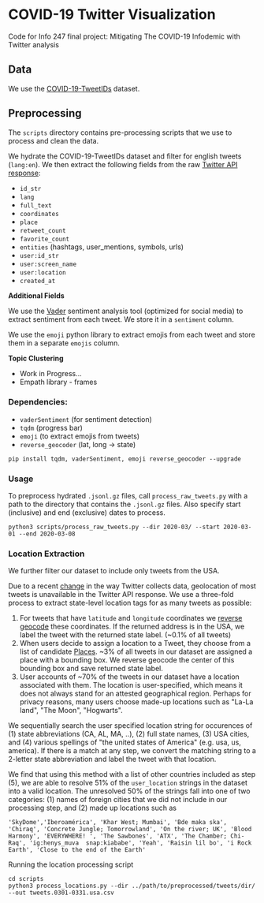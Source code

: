 # COVID-19 Twitter Visualization
Code for Info 247 final project: Mitigating The COVID-19 Infodemic with Twitter analysis

## Data
We use the [COVID-19-TweetIDs](https://github.com/echen102/COVID-19-TweetIDs) dataset.

## Preprocessing

The `scripts` directory contains pre-processing scripts that we use to process and clean the data.

We hydrate the COVID-19-TweetIDs dataset and filter for english tweets (`lang:en`). We then extract the following fields from the raw [Twitter API response](https://developer.twitter.com/en/docs/tweets/data-dictionary/overview/tweet-object):
- `id_str`
- `lang`
- `full_text`
- `coordinates`
- `place`
- `retweet_count`
- `favorite_count`
- `entities` (hashtags, user_mentions, symbols, urls)
- `user:id_str`
- `user:screen_name`
- `user:location`
- `created_at`

**Additional Fields**

We use the [Vader](http://comp.social.gatech.edu/papers/icwsm14.vader.hutto.pdf) sentiment analysis tool (optimized for social media) to extract sentiment from each tweet. We store it in a `sentiment` column.

We use the `emoji` python library to extract emojis from each tweet and store them in a separate `emojis` column.

**Topic Clustering**

- Work in Progress...
- Empath library - frames


### Dependencies:

- `vaderSentiment` (for sentiment detection)
- `tqdm` (progress bar)
- `emoji` (to extract emojis from tweets)
- `reverse_geocoder` (lat, long -> state)

```
pip install tqdm, vaderSentiment, emoji reverse_geocoder --upgrade
```

### Usage
To preprocess hydrated `.jsonl.gz` files, call `process_raw_tweets.py` with a path to the directory that contains the `.jsonl.gz` files. Also specify start (inclusive) and end (exclusive) dates to process.
```
python3 scripts/process_raw_tweets.py --dir 2020-03/ --start 2020-03-01 --end 2020-03-08
```


### Location Extraction
We further filter our dataset to include only tweets from the USA.

Due to a recent [change](https://twitter.com/TwitterSupport/status/1141039841993355264) in the way Twitter collects data, geolocation of most tweets is unavailable in the Twitter API response. We use a three-fold process to extract state-level location tags for as many tweets as possible:

1. For tweets that have `latitude` and `longitude` coordinates we [reverse geocode](https://github.com/thampiman/reverse-geocoder) these coordinates. If the returned address is in the USA, we label the tweet with the returned state label. (~0.1% of all tweets)
2. When users decide to assign a location to a Tweet, they choose from a list of candidate [Places](https://developer.twitter.com/en/docs/tweets/data-dictionary/overview/geo-objects#place-dictionary). ~3% of all tweets in our dataset are assigned a place with a bounding box. We reverse geocode the center of this bounding box and save returned state label.
3. User accounts of ~70% of the tweets in our dataset have a location associated with them. The location is user-specified, which means it does not always stand for an attested geographical region. Perhaps for privacy reasons, many users choose made-up locations such as "La-La land", "The Moon", "Hogwarts". 

We sequentially search the user specified location string for occurences of (1) state abbreviations (CA, AL, MA, ..), (2) full state names, (3) USA cities, and (4) various spellings of "the united states of America" (e.g. usa, us, america). If there is a match at any step, we convert the matching string to a 2-letter state abbreviation and label the tweet with that location. 
 
We find that using this method with a list of other countries included as step (5), we are able to resolve 51% of the `user_location` strings in the dataset into a valid location. The unresolved 50% of the strings fall into one of two categories: (1) names of foreign cities that we did not include in our processing step, and (2) made up locations such as 
```
'SkyDome','Iberoamérica', 'Khar West; Mumbai', 'Bde maka ska', 'Chiraq', 'Concrete Jungle; Tomorrowland', 'On the river; UK', 'Blood Harmony', 'EVERYWHERE! ', 'The Sawbones', 'ATX', 'The Chamber; Chi-Raq', 'ig:henys_muva  snap:kiababe', 'Yeah', 'Raisin lil bo', 'i Rock Earth', 'Close to the end of the Earth'
 ```


Running the location processing script
```
cd scripts
python3 process_locations.py --dir ../path/to/preprocessed/tweets/dir/ --out tweets.0301-0331.usa.csv
```

